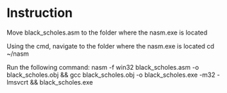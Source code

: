# Instruction
Move black_scholes.asm to the folder where the nasm.exe is located

Using the cmd, navigate to the folder where the nasm.exe is located
cd ~/nasm

Run the following command:
nasm -f win32 black_scholes.asm -o black_scholes.obj && gcc black_scholes.obj -o black_scholes.exe -m32 -lmsvcrt && black_scholes.exe